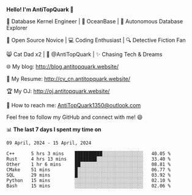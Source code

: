 
**Hello! I'm AntiTopQuark 👋**

🔧 Database Kernel Engineer | 🌊 OceanBase | 🤖 Autonomous Database Explorer

🌱 Open Source Novice | 💻 Coding Enthusiast | 🔍 Detective Fiction Fan

😸 Cat Dad x2 | 🎉 @AntiTopQuark | ✨ Chasing Tech & Dreams

🌐 My blog: http://blog.antitopquark.website/

📄 My Resume: http://cv_cn.antitopquark.website/

🏆 My OJ: http://oj.antitopquark.website/

📧 How to reach me: AntiTopQuark1350@outlook.com

Feel free to follow my GitHub and connect with me! 😄

📊 **The last 7 days I spent my time on** 

<!--START_SECTION:waka-->
```text
09 April, 2024 - 15 April, 2024

C++      5 hrs 3 mins    ██████████░░░░░░░░░░░░░░░   40.05 % 
Rust     4 hrs 13 mins   ████████░░░░░░░░░░░░░░░░░   33.40 % 
Other    1 hr 6 mins     ██░░░░░░░░░░░░░░░░░░░░░░░   08.81 % 
CMake    51 mins         █░░░░░░░░░░░░░░░░░░░░░░░░   06.77 % 
SQL      29 mins         █░░░░░░░░░░░░░░░░░░░░░░░░   03.92 % 
Python   15 mins         ░░░░░░░░░░░░░░░░░░░░░░░░░   02.10 % 
Bash     15 mins         ░░░░░░░░░░░░░░░░░░░░░░░░░   02.06 %
```
<!--END_SECTION:waka-->


